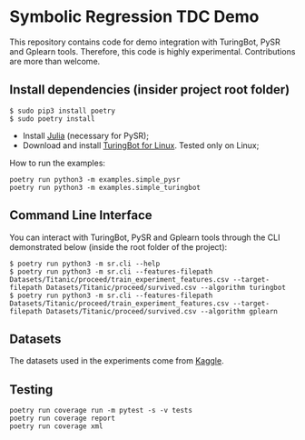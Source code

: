 # Symbolic Regression TDC Demo

This repository contains code for demo integration with TuringBot, PySR and Gplearn tools. Therefore, this code is highly experimental. Contributions are more than welcome.

## Install dependencies (insider project root folder)
```
$ sudo pip3 install poetry
$ sudo poetry install
```

- Install [Julia](https://www.digitalocean.com/community/tutorials/how-to-install-julia-programming-language-on-ubuntu-22-04) (necessary for PySR);
- Download and install [TuringBot for Linux](https://turingbotsoftware.com/download.html). Tested only on Linux;


How to run the examples:
```
poetry run python3 -m examples.simple_pysr
poetry run python3 -m examples.simple_turingbot
```

## Command Line Interface

You can interact with TuringBot, PySR and Gplearn tools through the CLI demonstrated below (inside the root folder of the project):
```
$ poetry run python3 -m sr.cli --help
$ poetry run python3 -m sr.cli --features-filepath Datasets/Titanic/proceed/train_experiment_features.csv --target-filepath Datasets/Titanic/proceed/survived.csv --algorithm turingbot
$ poetry run python3 -m sr.cli --features-filepath Datasets/Titanic/proceed/train_experiment_features.csv --target-filepath Datasets/Titanic/proceed/survived.csv --algorithm gplearn
```

## Datasets
The datasets used in the experiments come from [Kaggle](https://www.kaggle.com/competitions/titanic/data).


## Testing
```
poetry run coverage run -m pytest -s -v tests
poetry run coverage report
poetry run coverage xml
```